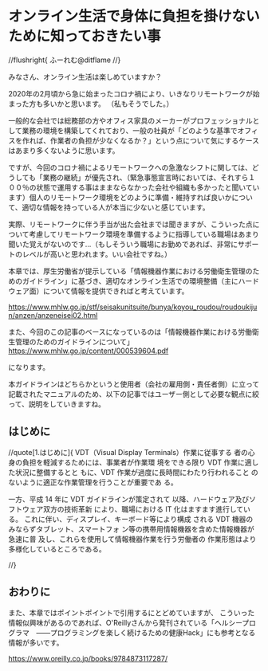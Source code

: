 # オンライン生活で身体に負担を掛けないために知っておきたい事

//flushright{
ふーれむ@ditflame
//}

みなさん、オンライン生活は楽しめていますか？

2020年の2月頃から急に始まったコロナ禍により、いきなりリモートワークが始まった方も多いかと思います。
（私もそうでした。）

一般的な会社では総務部の方やオフィス家具のメーカーがプロフェッショナルとして業務の環境を構築してくれており、一般の社員が「どのような基準でオフィスを作れば、作業者の負担が少なくなるか？」という点について気にするケースはあまり多くないように思います。

ですが、今回のコロナ禍によるリモートワークへの急激なシフトに関しては、どうしても「業務の継続」が優先され、（緊急事態宣言時においては、それすら１００％の状態で運用する事はままならなかった会社や組織も多かったと聞いています）個人のリモートワーク環境をどのように準備・維持すれば良いかについて、適切な情報を持っている人が本当に少ないと感じています。

実際、リモートワークに伴う手当が出た会社までは聞きますが、こういった点について考慮してリモートワーク環境を準備するように指導している職場はあまり聞いた覚えがないのです…（もしそういう職場にお勤めであれば、非常にサポートのレベルが高いと思われます。いい会社ですね。）

本章では、厚生労働省が提示している「情報機器作業における労働衛生管理のためのガイドライン」に基づき、適切なオンライン生活での環境整備（主にハードウェア面）について情報を提供できればと考えています。

https://www.mhlw.go.jp/stf/seisakunitsuite/bunya/koyou_roudou/roudoukijun/anzen/anzeneisei02.html

また、今回のこの記事のベースになっているのは「情報機器作業における労働衛生管理のためのガイドラインについて」
https://www.mhlw.go.jp/content/000539604.pdf

になります。

本ガイドラインはどちらかというと使用者（会社の雇用側・責任者側）に立って記載されたマニュアルのため、以下の記事ではユーザー側として必要な観点に絞って、説明をしていきますね。

## はじめに

//quote[1.はじめに]{
VDT（Visual Display Terminals）作業に従事する
者の心身の負担を軽減するためには、事業者が作業環
境をできる限り VDT 作業に適した状況に整備するとと
もに、VDT 作業が過度に長時間にわたり行われること
のないように適正な作業管理を行うことが重要であ
る。

一方、平成 14 年に VDT ガイドラインが策定されて
以降、ハードウェア及びソフトウェア双方の技術革新
により、職場における IT 化はますます進行している。
これに伴い、ディスプレイ、キーボード等により構成
される VDT 機器のみならずタブレット、スマートフォ
ン等の携帯用情報機器を含めた情報機器が急速に普
及し、これらを使用して情報機器作業を行う労働者の
作業形態はより多様化しているところである。

//}


















## おわりに

また、本章ではポイントポイントで引用するにとどめていますが、
こういった情報似興味があるのであれば、O'Reillyさんから発刊されている「ヘルシープログラマ　――プログラミングを楽しく続けるための健康Hack」にも参考となる情報が多いです。

https://www.oreilly.co.jp/books/9784873117287/

